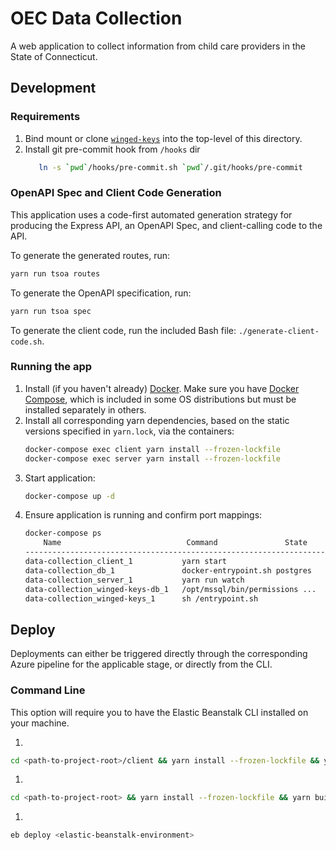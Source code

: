 # OEC Data Collection

A web application to collect information from child care providers in the State of Connecticut.

## Development

### Requirements
1. Bind mount or clone [`winged-keys`](https://github.com/ctoec/winged-keys) into the top-level of this directory.
2. Install git pre-commit hook from `/hooks` dir
    ```sh
       ln -s `pwd`/hooks/pre-commit.sh `pwd`/.git/hooks/pre-commit
    ```

### OpenAPI Spec and Client Code Generation
This application uses a code-first automated generation strategy for producing the Express API, an OpenAPI Spec, and client-calling code to the API.

To generate the generated routes, run:
```bash
yarn run tsoa routes
```

To generate the OpenAPI specification, run:
```bash
yarn run tsoa spec
```

To generate the client code, run the included Bash file: `./generate-client-code.sh`.

### Running the app
1. Install (if you haven't already) [Docker](https://hub.docker.com/search?q=&type=edition&offering=community). Make sure you have [Docker Compose](https://docs.docker.com/compose/install/), which is included in some OS distributions but must be installed separately in others.
2. Install all corresponding yarn dependencies, based on the static versions specified in `yarn.lock`, via the containers:
    ```sh
    docker-compose exec client yarn install --frozen-lockfile
    docker-compose exec server yarn install --frozen-lockfile
    ```
3. Start application:
    ```sh
    docker-compose up -d
    ```
4. Ensure application is running and confirm port mappings:
    ```sh
    docker-compose ps
        Name                            Command               State           Ports                
    --------------------------------------------------------------------------------------------------       
    data-collection_client_1           yarn start                       Up      0.0.0.0:5000->3000/tcp       
    data-collection_db_1               docker-entrypoint.sh postgres    Up      5432/tcp   
    data-collection_server_1           yarn run watch                   Up      0.0.0.0:5001->3000/tcp       
    data-collection_winged-keys-db_1   /opt/mssql/bin/permissions ...   Up      1433/tcp                     
    data-collection_winged-keys_1      sh /entrypoint.sh                Up      0.0.0.0:5050->5050/tcp       

    ```

## Deploy

Deployments can either be triggered directly through the corresponding Azure pipeline for the applicable stage, or directly from the CLI.

### Command Line
This option will require you to have the Elastic Beanstalk CLI installed on your machine.

1. 
```bash
cd <path-to-project-root>/client && yarn install --frozen-lockfile && yarn build
```

1. 
```bash
cd <path-to-project-root> && yarn install --frozen-lockfile && yarn build
```

1. 
```bash
eb deploy <elastic-beanstalk-environment>
```